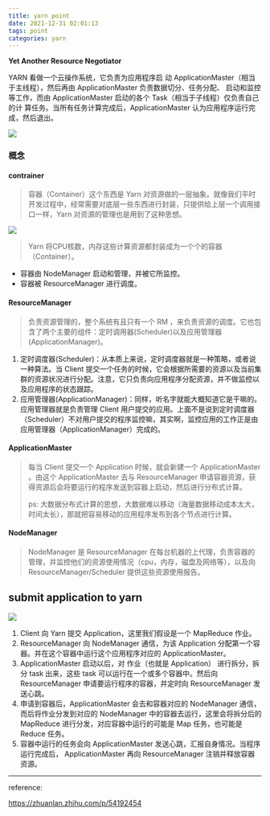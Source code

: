 ```yaml
---
title: yarn point
date: 2021-12-31 02:01:13
tags: point
categories: yarn
---
```


**Yet Another Resource Negotiator**

YARN 看做一个云操作系统，它负责为应用程序启 动 ApplicationMaster（相当于主线程），然后再由 ApplicationMaster 负责数据切分、任务分配、 启动和监控等工作，而由 ApplicationMaster 启动的各个 Task（相当于子线程）仅负责自己的计 算任务。当所有任务计算完成后，ApplicationMaster 认为应用程序运行完成，然后退出。

![](/images/yarn/yarn_construct.gif)

### 概念

#### contrainer

> 容器（Container）这个东西是 Yarn 对资源做的一层抽象。就像我们平时开发过程中，经常需要对底层一些东西进行封装，只提供给上层一个调用接口一样，Yarn 对资源的管理也是用到了这种思想。

![](/images/yarn/contrainer.jpeg)

> Yarn 将CPU核数，内存这些计算资源都封装成为一个个的容器（Container）。    

- 容器由 NodeManager 启动和管理，并被它所监控。
- 容器被 ResourceManager 进行调度。

#### ResourceManager

> 负责资源管理的，整个系统有且只有一个 RM ，来负责资源的调度。它也包含了两个主要的组件：定时调用器(Scheduler)以及应用管理器(ApplicationManager)。

1. 定时调度器(Scheduler)：从本质上来说，定时调度器就是一种策略，或者说一种算法。当 Client 提交一个任务的时候，它会根据所需要的资源以及当前集群的资源状况进行分配。注意，它只负责向应用程序分配资源，并不做监控以及应用程序的状态跟踪。
2. 应用管理器(ApplicationManager)：同样，听名字就能大概知道它是干嘛的。应用管理器就是负责管理 Client 用户提交的应用。上面不是说到定时调度器（Scheduler）不对用户提交的程序监控嘛，其实啊，监控应用的工作正是由应用管理器（ApplicationManager）完成的。

#### ApplicationMaster

> 每当 Client 提交一个 Application 时候，就会新建一个 ApplicationMaster 。由这个 ApplicationMaster 去与 ResourceManager 申请容器资源，获得资源后会将要运行的程序发送到容器上启动，然后进行分布式计算。
> 
> ps: 大数据分布式计算的思想，大数据难以移动（海量数据移动成本太大，时间太长），那就把容易移动的应用程序发布到各个节点进行计算。

#### NodeManager

> NodeManager 是 ResourceManager 在每台机器的上代理，负责容器的管理，并监控他们的资源使用情况（cpu，内存，磁盘及网络等），以及向 ResourceManager/Scheduler 提供这些资源使用报告。

## submit application to yarn

![](/images/yarn/submit_app_flow.jpeg)

1. Client 向 Yarn 提交 Application，这里我们假设是一个 MapReduce 作业。
2. ResourceManager 向 NodeManager 通信，为该 Application 分配第一个容器。并在这个容器中运行这个应用程序对应的 ApplicationMaster。
3. ApplicationMaster 启动以后，对 作业（也就是 Application） 进行拆分，拆分 task 出来，这些 task 可以运行在一个或多个容器中。然后向 ResourceManager 申请要运行程序的容器，并定时向 ResourceManager 发送心跳。
4. 申请到容器后，ApplicationMaster 会去和容器对应的 NodeManager 通信，而后将作业分发到对应的 NodeManager 中的容器去运行，这里会将拆分后的 MapReduce 进行分发，对应容器中运行的可能是 Map 任务，也可能是 Reduce 任务。
5. 容器中运行的任务会向 ApplicationMaster 发送心跳，汇报自身情况。当程序运行完成后， ApplicationMaster 再向 ResourceManager 注销并释放容器资源。

---

reference:

https://zhuanlan.zhihu.com/p/54192454